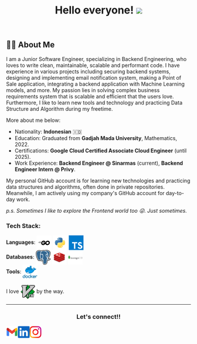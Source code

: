 <h1 align="center"> Hello everyone! <img src="https://media.giphy.com/media/hvRJCLFzcasrR4ia7z/giphy.gif" width="35"></h1>   

<br>

## :sassy_man: About Me
I am a Junior Software Engineer, specializing in Backend Engineering, who loves to write clean, maintainable, scalable and performant code. I have experience in various projects including securing backend systems, designing and implementing email notification system, making a Point of Sale application, integrating a backend application with Machine Learning models, and more. My passion lies in solving complex business requirements system that is scalable and efficient that the users love. Furthermore, I like to learn new tools and technology and practicing Data Structure and Algorithm during my freetime.

More about me below:
- Nationality: **Indonesian** 🇮🇩
- Education: Graduated from **Gadjah Mada University**, Mathematics, 2022.
- Certifications: **Google Cloud Certified Associate Cloud Engineer** (until 2025).
- Work Experience: **Backend Engineer @ Sinarmas** (current), **Backend Engineer Intern @ Privy**.

My personal GitHub account is for learning new technologies and practicing data structures and algorithms, often done in private repositories. Meanwhile, I am actively using my company's GitHub account for day-to-day work.

*p.s. Sometimes I like to explore the Frontend world too 😜. Just sometimes.*

### Tech Stack:
**Languages**:
<img height="40" align="center" src="https://raw.githubusercontent.com/github/explore/80688e429a7d4ef2fca1e82350fe8e3517d3494d/topics/go/go.png">
<img height="40" align="center" src="https://raw.githubusercontent.com/github/explore/80688e429a7d4ef2fca1e82350fe8e3517d3494d/topics/python/python.png">
<img height="40" align="center" src="https://raw.githubusercontent.com/github/explore/80688e429a7d4ef2fca1e82350fe8e3517d3494d/topics/typescript/typescript.png">
<br>
**Databases**:
<img height="40" align="center" src="https://raw.githubusercontent.com/github/explore/80688e429a7d4ef2fca1e82350fe8e3517d3494d/topics/postgresql/postgresql.png">
<img height="40" align="center" src="https://raw.githubusercontent.com/github/explore/80688e429a7d4ef2fca1e82350fe8e3517d3494d/topics/redis/redis.png">
<img height="40" align="center" src="https://raw.githubusercontent.com/github/explore/80688e429a7d4ef2fca1e82350fe8e3517d3494d/topics/mongodb/mongodb.png">
<br>
**Tools**:
<img height="40" align="center" src="https://raw.githubusercontent.com/github/explore/80688e429a7d4ef2fca1e82350fe8e3517d3494d/topics/docker/docker.png">

I love 
<img height="40" align="center" src="https://raw.githubusercontent.com/github/explore/80688e429a7d4ef2fca1e82350fe8e3517d3494d/topics/vim/vim.png">
by the way.

----
<h3 align="center" style=""><b>Let's connect!!</b></h3>
<a href="mailto:rifkymanuelsatyana@gmail.com">
    <img height="32" align="left" alt="Mail" src="img/icons/gmail.png" />
</a>
<a href="https://www.linkedin.com/in/rifky-satyana/">
    <img height="32" align="left" alt="LinkedIn" src="img/icons/linkedin.png" />
</a>
<a href="https://www.instagram.com/rms_coal">
    <img height="32" align="left" alt="Instagram" src="img/icons/instagram.png" />
</a>